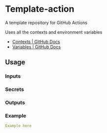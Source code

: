 # Template-action

A template repository for GitHub Actions

Uses all the contexts and environment variables

- [Contexts | GitHub Docs](https://docs.github.com/en/actions/learn-github-actions/contexts)
- [Variables | GitHub Docs](https://docs.github.com/en/actions/learn-github-actions/variables#default-environment-variables)

## Usage

### Inputs

### Secrets

### Outputs

### Example

```yaml
Example here
```
